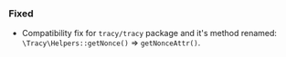 ### Fixed
- Compatibility fix for `tracy/tracy` package and it's method renamed:  
  `\Tracy\Helpers::getNonce()` => `getNonceAttr()`.